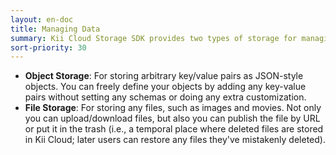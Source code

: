 ```yaml
---
layout: en-doc
title: Managing Data
summary: Kii Cloud Storage SDK provides two types of storage for managing application data. Based on your application's requirements, you may wish to utilize one or both of these.
sort-priority: 30
---
```

* **Object Storage**: For storing arbitrary key/value pairs as JSON-style
  objects. You can freely define your objects by adding any key-value pairs
  without setting any schemas or doing any extra customization.
* **File Storage**: For storing any files, such as images and movies. Not only
  you can upload/download files, but also you can publish the file by URL or
  put it in the trash (i.e., a temporal place where deleted files are stored in
  Kii Cloud; later users can restore any files they've mistakenly deleted).
